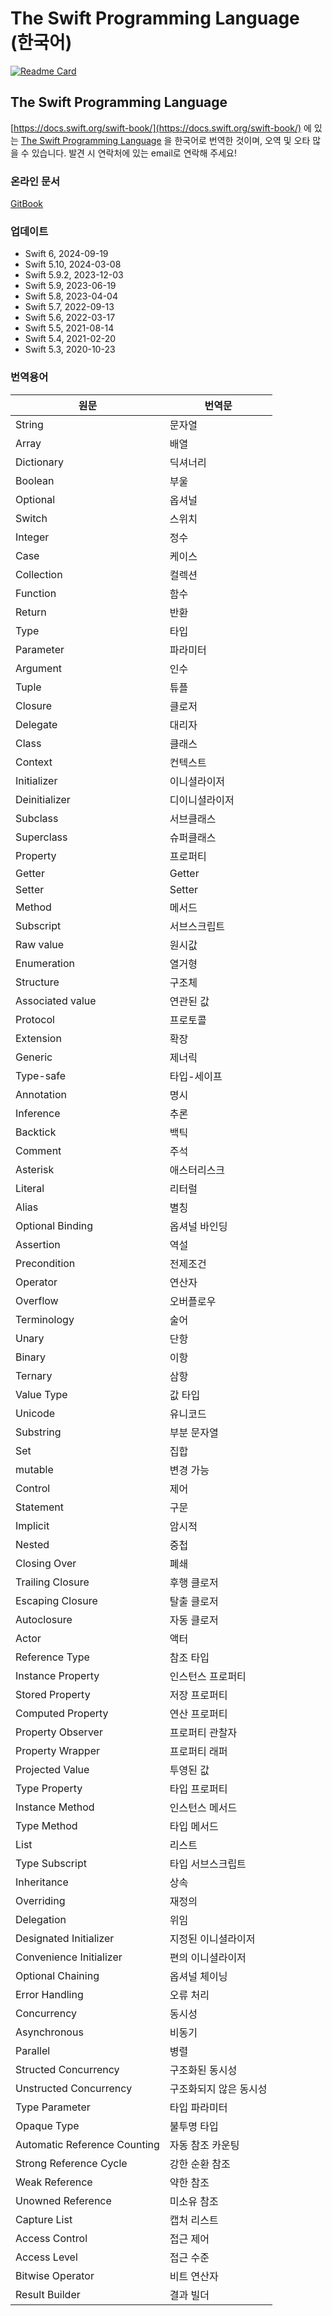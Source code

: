 # The Swift Programming Language (한국어)

[![Readme Card](https://github-readme-stats.vercel.app/api/pin/?username=bbiguduk\&repo=Swift\_language\_guide\_kr\&theme=midnight-purple)](https://github.com/anuraghazra/github-readme-stats)

## The Swift Programming Language

[https://docs.swift.org/swift-book/](https://docs.swift.org/swift-book/) 에 있는 [The Swift Programming Language](https://docs.swift.org/swift-book/) 을 한국어로 번역한 것이며, 오역 및 오타 많을 수 있습니다. 발견 시 연락처에 있는 email로 연락해 주세요!

### 온라인 문서

[GitBook](https://bbiguduk.gitbook.io/swift)

### 업데이트

* Swift 6, 2024-09-19
* Swift 5.10, 2024-03-08
* Swift 5.9.2, 2023-12-03
* Swift 5.9, 2023-06-19
* Swift 5.8, 2023-04-04
* Swift 5.7, 2022-09-13
* Swift 5.6, 2022-03-17
* Swift 5.5, 2021-08-14
* Swift 5.4, 2021-02-20
* Swift 5.3, 2020-10-23

### 번역용어

| 원문                           | 번역문          |
| ---------------------------- | ------------ |
| String                       | 문자열          |
| Array                        | 배열           |
| Dictionary                   | 딕셔너리         |
| Boolean                      | 부울           |
| Optional                     | 옵셔널          |
| Switch                       | 스위치          |
| Integer                      | 정수           |
| Case                         | 케이스          |
| Collection                   | 컬렉션          |
| Function                     | 함수           |
| Return                       | 반환           |
| Type                         | 타입           |
| Parameter                    | 파라미터         |
| Argument                     | 인수           |
| Tuple                        | 튜플           |
| Closure                      | 클로저          |
| Delegate                     | 대리자          |
| Class                        | 클래스          |
| Context                      | 컨텍스트         |
| Initializer                  | 이니셜라이저       |
| Deinitializer                | 디이니셜라이저    |
| Subclass                     | 서브클래스       |
| Superclass                   | 슈퍼클래스       |
| Property                     | 프로퍼티         |
| Getter                       | Getter       |
| Setter                       | Setter       |
| Method                       | 메서드          |
| Subscript                    | 서브스크립트      |
| Raw value                    | 원시값          |
| Enumeration                  | 열거형          |
| Structure                    | 구조체          |
| Associated value             | 연관된 값        |
| Protocol                     | 프로토콜         |
| Extension                    | 확장           |
| Generic                      | 제너릭          |
| Type-safe                    | 타입-세이프       |
| Annotation                   | 명시           |
| Inference                    | 추론           |
| Backtick                     | 백틱           |
| Comment                      | 주석           |
| Asterisk                     | 애스터리스크       |
| Literal                      | 리터럴          |
| Alias                        | 별칭           |
| Optional Binding             | 옵셔널 바인딩      |
| Assertion                    | 역설           |
| Precondition                 | 전제조건         |
| Operator                     | 연산자          |
| Overflow                     | 오버플로우        |
| Terminology                  | 술어           |
| Unary                        | 단항           |
| Binary                       | 이항           |
| Ternary                      | 삼항           |
| Value Type                   | 값 타입         |
| Unicode                      | 유니코드         |
| Substring                    | 부분 문자열       |
| Set                          | 집합           |
| mutable                      | 변경 가능        |
| Control                      | 제어           |
| Statement                    | 구문           |
| Implicit                     | 암시적          |
| Nested                       | 중첩           |
| Closing Over                 | 폐쇄           |
| Trailing Closure             | 후행 클로저       |
| Escaping Closure             | 탈출 클로저       |
| Autoclosure                  | 자동 클로저       |
| Actor                        | 액터           |
| Reference Type               | 참조 타입        |
| Instance Property            | 인스턴스 프로퍼티    |
| Stored Property              | 저장 프로퍼티     |
| Computed Property            | 연산 프로퍼티     |
| Property Observer            | 프로퍼티 관찰자     |
| Property Wrapper             | 프로퍼티 래퍼      |
| Projected Value              | 투영된 값        |
| Type Property                | 타입 프로퍼티      |
| Instance Method              | 인스턴스 메서드     |
| Type Method                  | 타입 메서드       |
| List                         | 리스트          |
| Type Subscript               | 타입 서브스크립트   |
| Inheritance                  | 상속           |
| Overriding                   | 재정의          |
| Delegation                   | 위임           |
| Designated Initializer       | 지정된 이니셜라이저   |
| Convenience Initializer      | 편의 이니셜라이저    |
| Optional Chaining            | 옵셔널 체이닝      |
| Error Handling               | 오류 처리        |
| Concurrency                  | 동시성          |
| Asynchronous                 | 비동기          |
| Parallel                     | 병렬           |
| Structed Concurrency         | 구조화된 동시성     |
| Unstructed Concurrency       | 구조화되지 않은 동시성 |
| Type Parameter               | 타입 파라미터      |
| Opaque Type                  | 불투명 타입      |
| Automatic Reference Counting | 자동 참조 카운팅    |
| Strong Reference Cycle       | 강한 순환 참조    |
| Weak Reference               | 약한 참조        |
| Unowned Reference            | 미소유 참조       |
| Capture List                 | 캡처 리스트       |
| Access Control               | 접근 제어        |
| Access Level                 | 접근 수준        |
| Bitwise Operator             | 비트 연산자       |
| Result Builder               | 결과 빌더        |
